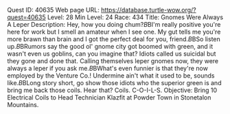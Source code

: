 Quest ID: 40635
Web page URL: https://database.turtle-wow.org/?quest=40635
Level: 28
Min Level: 24
Race: 434
Title: Gnomes Were Always A Leper
Description: Hey, how you doing chum?$B$BI'm really positive you're here for work but I smell an amateur when I see one. My gut tells me you're more brawn than brain and I got the perfect deal for you, friend.$B$BSo listen up.$B$BRumors say the good ol' gnome city got boomed with green, and it wasn't even us goblins, can you imagine that? Idiots called us suicidal but they gone and done that. Calling themselves leper gnomes now, they were always a leper if you ask me.$B$BWhat's even funnier is that they're now employed by the Venture Co.! Undermine ain't what it used to be, sounds like.$B$BLong story short, go show those idiots who the superior green is and bring me back those coils. Hear that? Coils. C-O-I-L-S.
Objective: Bring 10 Electrical Coils to Head Technician Klazfit at Powder Town in Stonetalon Mountains.
